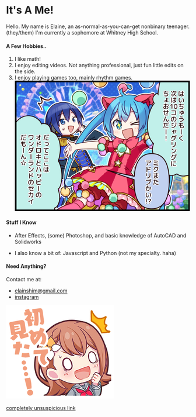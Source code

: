 # It's A Me!
Hello. My name is Elaine, an as-normal-as-you-can-get nonbinary teenager. (they/them) I'm currently a sophomore at Whitney High School.

#### A Few Hobbies..
1. I like math!
2. I enjoy editing videos. Not anything professional, just fun little edits on the side.
3. I enjoy playing games too, mainly rhythm games.
![hatsune miku](comic_0024.png)

#### Stuff I Know
- After Effects, (some) Photoshop, and basic knowledge of AutoCAD and Solidworks

- I also know a bit of: Javascript and Python (not my specialty. haha)

#### Need Anything?
Contact me at:

- <elainshim@gmail.com>
- [instagram](https://instagram.com/idiotelaine)

![minori](stamp0433.png)

[completely unsuspicious link](https://drive.google.com/file/d/1WJhAJALkJC-hxJn_KLRGbkw1iGhpFlCe/view?usp=sharing)
